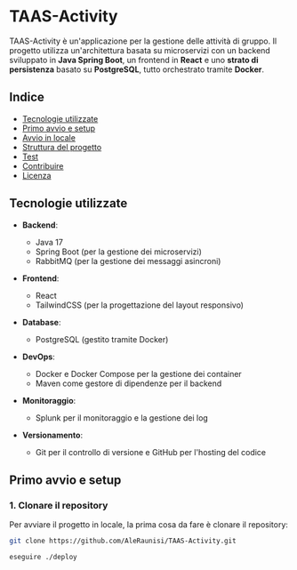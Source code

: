 # TAAS-Activity

TAAS-Activity è un'applicazione per la gestione delle attività di gruppo. Il progetto utilizza un'architettura basata su microservizi con un backend sviluppato in **Java Spring Boot**, un frontend in **React** e uno **strato di persistenza** basato su **PostgreSQL**, tutto orchestrato tramite **Docker**.

## Indice

- [Tecnologie utilizzate](#tecnologie-utilizzate)
- [Primo avvio e setup](#primo-avvio-e-setup)
- [Avvio in locale](#avvio-in-locale)
- [Struttura del progetto](#struttura-del-progetto)
- [Test](#test)
- [Contribuire](#contribuire)
- [Licenza](#licenza)

## Tecnologie utilizzate

- **Backend**: 
  - Java 17
  - Spring Boot (per la gestione dei microservizi)
  - RabbitMQ (per la gestione dei messaggi asincroni)
  
- **Frontend**: 
  - React
  - TailwindCSS (per la progettazione del layout responsivo)

- **Database**:
  - PostgreSQL (gestito tramite Docker)

- **DevOps**:
  - Docker e Docker Compose per la gestione dei container
  - Maven come gestore di dipendenze per il backend
  
- **Monitoraggio**:
  - Splunk per il monitoraggio e la gestione dei log

- **Versionamento**:
  - Git per il controllo di versione e GitHub per l'hosting del codice

## Primo avvio e setup

### 1. **Clonare il repository**

Per avviare il progetto in locale, la prima cosa da fare è clonare il repository:

```bash
git clone https://github.com/AleRaunisi/TAAS-Activity.git

eseguire ./deploy